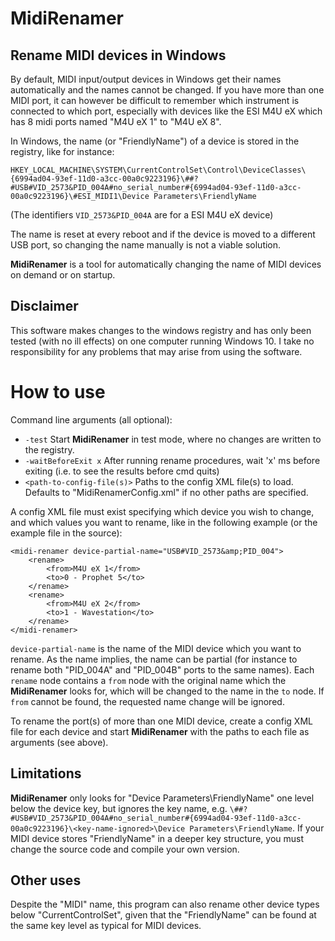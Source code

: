 # MidiRenamer
## Rename MIDI devices in Windows
By default, MIDI input/output devices in Windows get their names automatically and the names cannot be changed. If you have more than one MIDI port, it can however be difficult to remember which instrument is connected to which port, especially with devices like the ESI M4U eX which has 8 midi ports named "M4U eX 1" to "M4U eX 8". 

In Windows, the name (or "FriendlyName") of a device is stored in the registry, like for instance:
```
HKEY_LOCAL_MACHINE\SYSTEM\CurrentControlSet\Control\DeviceClasses\{6994ad04-93ef-11d0-a3cc-00a0c9223196}\##?#USB#VID_2573&PID_004A#no_serial_number#{6994ad04-93ef-11d0-a3cc-00a0c9223196}\#ESI_MIDI1\Device Parameters\FriendlyName
```
(The identifiers `VID_2573&PID_004A` are for a ESI M4U eX device)

The name is reset at every reboot and if the device is moved to a different USB port, so changing the name manually is not a viable solution. 

__MidiRenamer__ is a tool for automatically changing the name of MIDI devices on demand or on startup. 

## Disclaimer
This software makes changes to the windows registry and has only been tested (with no ill effects) on one computer running Windows 10. I take no responsibility for any problems that may arise from using the software.

# How to use
Command line arguments (all optional):
- `-test` Start __MidiRenamer__ in test mode, where no changes are written to the registry.
- `-waitBeforeExit x` After running rename procedures, wait 'x' ms before exiting (i.e. to see the results before cmd quits)
- `<path-to-config-file(s)>` Paths to the config XML file(s) to load. Defaults to "MidiRenamerConfig.xml" if no other paths are specified.

A config XML file must exist specifying which device you wish to change, and which values you want to rename, like in the following example (or the example file in the source):

```
<midi-renamer device-partial-name="USB#VID_2573&amp;PID_004">
	<rename>
		<from>M4U eX 1</from>
		<to>0 - Prophet 5</to>
	</rename>
	<rename>
		<from>M4U eX 2</from>
		<to>1 - Wavestation</to>
	</rename>
</midi-renamer>
```

`device-partial-name` is the name of the MIDI device which you want to rename. As the name implies, the name can be partial (for instance to rename both "PID_004A" and "PID_004B" ports to the same names). Each `rename` node contains a `from` node with the original name which the __MidiRenamer__ looks for, which will be changed to the name in the `to` node. If `from` cannot be found, the requested name change will be ignored.

To rename the port(s) of more than one MIDI device, create a config XML file for each device and start __MidiRenamer__ with the paths to each file as arguments (see above).

## Limitations
__MidiRenamer__ only looks for "Device Parameters\FriendlyName" one level below the device key, but ignores the key name, e.g. `\##?#USB#VID_2573&PID_004A#no_serial_number#{6994ad04-93ef-11d0-a3cc-00a0c9223196}\<key-name-ignored>\Device Parameters\FriendlyName`. If your MIDI device stores "FriendlyName" in a deeper key structure, you must change the source code and compile your own version.

## Other uses
Despite the "MIDI" name, this program can also rename other device types below "CurrentControlSet", given that the "FriendlyName" can be found at the same key level as typical for MIDI devices.
